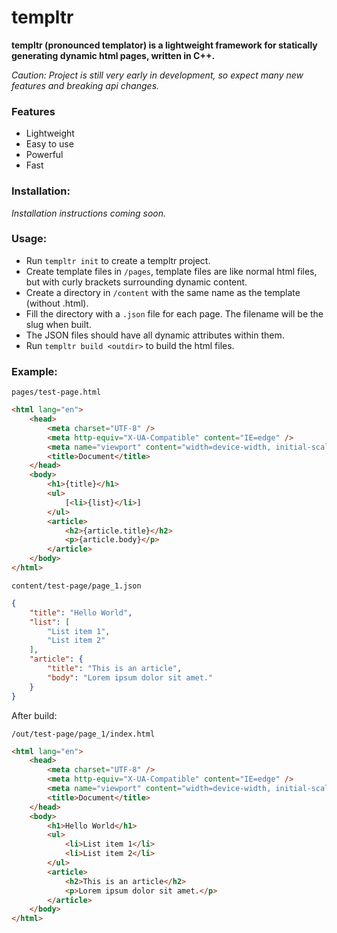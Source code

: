 # templtr
**templtr (pronounced templator) is a lightweight framework for statically generating dynamic html pages, written in C++.**

*Caution: Project is still very early in development, so expect many new features and breaking api changes.*

### Features
* Lightweight
* Easy to use
* Powerful
* Fast

### Installation:
*Installation instructions coming soon.*

### Usage:
* Run `templtr init` to create a templtr project.
* Create template files in `/pages`, template files are like normal html files, but with curly brackets surrounding dynamic content.
* Create a directory in `/content` with the same name as the template (without .html).
* Fill the directory with a `.json` file for each page. The filename will be the slug when built.
* The JSON files should have all dynamic attributes within them.
* Run `templtr build <outdir>` to build the html files.

### Example:
`pages/test-page.html`
```html
<html lang="en">
	<head>
		<meta charset="UTF-8" />
		<meta http-equiv="X-UA-Compatible" content="IE=edge" />
		<meta name="viewport" content="width=device-width, initial-scale=1.0" />
		<title>Document</title>
	</head>
	<body>
		<h1>{title}</h1>
		<ul>
			[<li>{list}</li>]
		</ul>
		<article>
			<h2>{article.title}</h2>
			<p>{article.body}</p>
		</article>
	</body>
</html>
```

`content/test-page/page_1.json`
```json
{
	"title": "Hello World",
	"list": [
		"List item 1",
		"List item 2"
	],
	"article": {
		"title": "This is an article",
		"body": "Lorem ipsum dolor sit amet."
	}
}
```

After build:

`/out/test-page/page_1/index.html`
```html
<html lang="en">
	<head>
		<meta charset="UTF-8" />
		<meta http-equiv="X-UA-Compatible" content="IE=edge" />
		<meta name="viewport" content="width=device-width, initial-scale=1.0" />
		<title>Document</title>
	</head>
	<body>
		<h1>Hello World</h1>
		<ul>
			<li>List item 1</li>
			<li>List item 2</li>
		</ul>
		<article>
			<h2>This is an article</h2>
			<p>Lorem ipsum dolor sit amet.</p>
		</article>
	</body>
</html>
```
